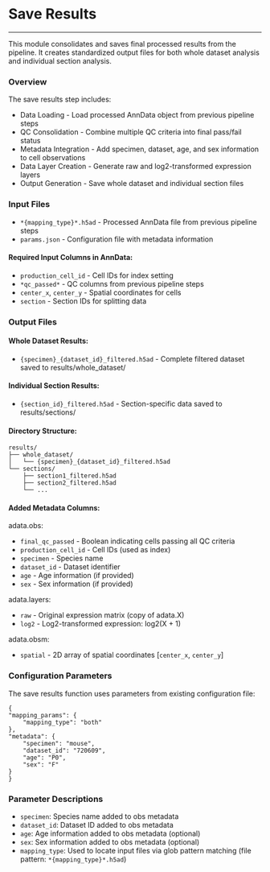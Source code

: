 # Save Results
---
This module consolidates and saves final processed results from the pipeline. It creates standardized output files for both whole dataset analysis and individual section analysis.

### Overview
The save results step includes:

- Data Loading - Load processed AnnData object from previous pipeline steps
- QC Consolidation - Combine multiple QC criteria into final pass/fail status
- Metadata Integration - Add specimen, dataset, age, and sex information to cell observations
- Data Layer Creation - Generate raw and log2-transformed expression layers
- Output Generation - Save whole dataset and individual section files

### Input Files

- `*{mapping_type}*.h5ad` - Processed AnnData file from previous pipeline steps
- `params.json` - Configuration file with metadata information

#### Required Input Columns in AnnData:

- `production_cell_id` - Cell IDs for index setting
- `*qc_passed*` - QC columns from previous pipeline steps
- `center_x`, `center_y` - Spatial coordinates for cells
- `section` - Section IDs for splitting data

### Output Files

#### Whole Dataset Results:
- `{specimen}_{dataset_id}_filtered.h5ad` - Complete filtered dataset saved to results/whole_dataset/

#### Individual Section Results:
- `{section_id}_filtered.h5ad` - Section-specific data saved to results/sections/

#### Directory Structure:

    results/
    ├── whole_dataset/
    │   └── {specimen}_{dataset_id}_filtered.h5ad
    └── sections/
        ├── section1_filtered.h5ad
        ├── section2_filtered.h5ad
        └── ...

#### Added Metadata Columns:

adata.obs:
- `final_qc_passed` - Boolean indicating cells passing all QC criteria
- `production_cell_id` - Cell IDs (used as index)
- `specimen` - Species name
- `dataset_id` - Dataset identifier
- `age` - Age information (if provided)
- `sex` - Sex information (if provided)

adata.layers:
- `raw` - Original expression matrix (copy of adata.X)
- `log2` - Log2-transformed expression: log2(X + 1)

adata.obsm:
- `spatial` - 2D array of spatial coordinates [`center_x`, `center_y`]

### Configuration Parameters
The save results function uses parameters from existing configuration file:

    {
    "mapping_params": {
        "mapping_type": "both"
    }, 
    "metadata": {
        "specimen": "mouse",
        "dataset_id": "720609",
        "age": "P0",
        "sex": "F"
    }
    }
  
### Parameter Descriptions

- `specimen`: Species name added to obs metadata
- `dataset_id`: Dataset ID added to obs metadata
- `age`: Age information added to obs metadata (optional)
- `sex`: Sex information added to obs metadata (optional)
- `mapping_type`: Used to locate input files via glob pattern matching (file pattern: `*{mapping_type}*.h5ad`)

